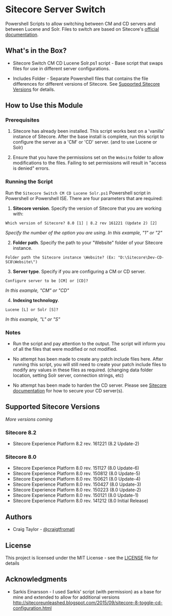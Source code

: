 # Sitecore Server Switch
Powershell Scripts to allow switching between CM and CD servers and between Lucene and Solr.  Files to switch are based on Sitecore's [official documentation](http://doc.sitecore.net).

## What's in the Box?
* Sitecore Switch CM CD Lucene Solr.ps1 script - Base script that swaps files for use in different server configurations.

* Includes Folder - Separate Powershell files that contains the file differences for different versions of Sitecore.  See [Supported Sitecore Versions](#supported-sitecore-versions) for details.

## How to Use this Module

### Prerequisites
1. Sitecore has already been installed.  This script works best on a 'vanilla' instance of Sitecore.  After the base install is complete, run this script to configure the server as a 'CM' or 'CD' server. (and to use Lucene or Solr)

2. Ensure that you have the permissions set on the ```Website``` folder to allow modifications to the files.  Failing to set permissions will result in "access is denied" errors.

### Running the Script
Run the ```Sitecore Switch CM CD Lucene Solr.ps1``` Powershell script in Powershell or Powershell ISE.  There are four parameters that are required:

1. **Sitecore version**.  Specify the version of Sitecore that you are working with:

  ```
  Which version of Sitecore? 8.0 [1] | 8.2 rev 161221 (Update 2) [2]
  ```
  *Specify the number of the option you are using. In this example, "1" or "2"*

2. **Folder path**.  Specify the path to your "Website" folder of your Sitecore instance.

  ```
  Folder path the Sitecore instance \Website? (Ex: "D:\Sitecore\Dev-CD-SC8\Website\")
  ```
3. **Server type**.  Specify if you are configuring a CM or CD server.

  ```
  Configure server to be [CM] or [CD]?
  ```
  *In this example, "CM" or "CD"*

4. **Indexing technology**.

  ```
  Lucene [L] or Solr [S]?
  ```
  *In this example, "L" or "S"*
  
### Notes
* Run the script and pay attention to the output.  The script will inform you of all the files that were modified or not modified.  

* No attempt has been made to create any patch include files here.  After running this script, you will still need to create your patch include files to modify any values in these files as required. (changing data folder location, setting Solr server, connection strings, etc)

* No attempt has been made to harden the CD server.  Please see [Sitecore documentation](http://doc.sitecore.net) for how to secure your CD server(s).

## Supported Sitecore Versions
*More versions coming*

### Sitecore 8.2
* Sitecore Experience Platform 8.2 rev. 161221 (8.2 Update-2)

### Sitecore 8.0
* Sitecore Experience Platform 8.0 rev. 151127 (8.0 Update-6)
* Sitecore Experience Platform 8.0 rev. 150812 (8.0 Update-5)
* Sitecore Experience Platform 8.0 rev. 150621 (8.0 Update-4)
* Sitecore Experience Platform 8.0 rev. 150427 (8.0 Update-3)
* Sitecore Experience Platform 8.0 rev. 150223 (8.0 Update-2)
* Sitecore Experience Platform 8.0 rev. 150121 (8.0 Update-1)
* Sitecore Experience Platform 8.0 rev. 141212 (8.0 Initial Release)

## Authors
* Craig Taylor - [@craigtfromatl](https://twitter.com/craigtfromatl)

## License
This project is licensed under the MIT License - see the [LICENSE](LICENSE) file for details

## Acknowledgments
* Sarkis Einarsson - I used Sarkis' script (with permission) as a base for mine and extended to allow for additional versions http://sitecoreunleashed.blogspot.com/2015/09/sitecore-8-toggle-cd-configuration.html
